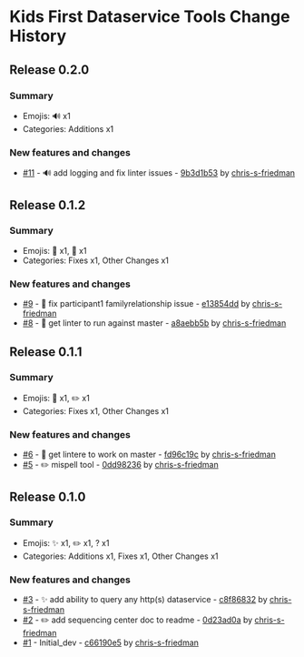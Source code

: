 # Kids First Dataservice Tools Change History

## Release 0.2.0

### Summary

- Emojis: 🔊 x1
- Categories: Additions x1

### New features and changes

- [#11](https://github.com/kids-first/kf-dataservice-tools/pull/11) - 🔊 add logging and fix linter issues - [9b3d1b53](https://github.com/kids-first/kf-dataservice-tools/commit/9b3d1b5390ac833faa6bb0e63c4139103adbccfa) by [chris-s-friedman](https://github.com/chris-s-friedman)


## Release 0.1.2

### Summary

- Emojis: 🐛 x1, 🔧 x1
- Categories: Fixes x1, Other Changes x1

### New features and changes

- [#9](https://github.com/kids-first/kf-dataservice-tools/pull/9) - 🐛 fix participant1 familyrelationship issue - [e13854dd](https://github.com/kids-first/kf-dataservice-tools/commit/e13854dd6e98d3b9f5f823fa62a1b230a01b911c) by [chris-s-friedman](https://github.com/chris-s-friedman)
- [#8](https://github.com/kids-first/kf-dataservice-tools/pull/8) - 🔧 get linter to run against master - [a8aebb5b](https://github.com/kids-first/kf-dataservice-tools/commit/a8aebb5b1461f90204845e6ddff9fb9df78c1f8c) by [chris-s-friedman](https://github.com/chris-s-friedman)


## Release 0.1.1

### Summary

- Emojis: 🔧 x1, ✏️ x1
- Categories: Fixes x1, Other Changes x1

### New features and changes

- [#6](https://github.com/kids-first/kf-dataservice-tools/pull/6) - 🔧 get lintere to work on master - [fd96c19c](https://github.com/kids-first/kf-dataservice-tools/commit/fd96c19c1c1b3fc22c861c25cf152c6f4ffa6c43) by [chris-s-friedman](https://github.com/chris-s-friedman)
- [#5](https://github.com/kids-first/kf-dataservice-tools/pull/5) - ✏️  mispell tool - [0dd98236](https://github.com/kids-first/kf-dataservice-tools/commit/0dd9823612f7d1cc21e55e7cee2323bc48c409fd) by [chris-s-friedman](https://github.com/chris-s-friedman)


## Release 0.1.0

### Summary

- Emojis: ✨ x1, ✏️ x1, ? x1
- Categories: Additions x1, Fixes x1, Other Changes x1

### New features and changes

- [#3](https://github.com/kids-first/kf-dataservice-tools/pull/3) - ✨ add ability to query any http(s) dataservice - [c8f86832](https://github.com/kids-first/kf-dataservice-tools/commit/c8f86832498474f02a8a3b9e1d82bd207217f0ea) by [chris-s-friedman](https://github.com/chris-s-friedman)
- [#2](https://github.com/kids-first/kf-dataservice-tools/pull/2) - ✏️ add sequencing center doc to readme - [0d23ad0a](https://github.com/kids-first/kf-dataservice-tools/commit/0d23ad0a5ef2f9459298a397967e1777174b3702) by [chris-s-friedman](https://github.com/chris-s-friedman)
- [#1](https://github.com/kids-first/kf-dataservice-tools/pull/1) -  Initial_dev - [c66190e5](https://github.com/kids-first/kf-dataservice-tools/commit/c66190e5e1adaec795c469fd83f80d3b6f6ed9ac) by [chris-s-friedman](https://github.com/chris-s-friedman)